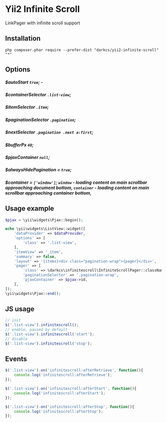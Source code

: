 Yii2 Infinite Scroll
====================
LinkPager with infinite scroll support

Installation
------------

```
php composer.phar require --prefer-dist "darkcs/yii2-infinite-scroll" "*"
```

Options
-------
##### $autoStart `true`; - 
##### $containerSelector `.list-view`;
##### $itemSelector `.item`;
##### $paginationSelector `.pagination`;
##### $nextSelector `.pagination .next a:first`;
##### $bufferPx `40`;
##### $pjaxContainer `null`;
##### $alwaysHidePagination = `true`;
##### $container = `['window']`; `window` - loading content on main scrollbar approaching document bottom, `container` - loading content on main scrollbar approaching container bottom, 

Usage example
-------------

```php
$pjax = \yii\widgets\Pjax::begin();

echo \yii\widgets\ListView::widget([
    'dataProvider' => $dataProvider,
    'options' => [
        'class' => '.list-view',
    ],
    'itemView' => '_item',
    'summary' => false,
    'layout' => '{items}<div class="pagination-wrap">{pager}</div>',
    'pager' => [
        'class' => \darkcs\infinitescroll\InfiniteScrollPager::className(),
        'paginationSelector' => '.pagination-wrap',
        'pjaxContainer' => $pjax->id,
    ],
]);
\yii\widgets\Pjax::end();
```

JS usage
--------

```javascript
// init
$('.list-view').infinitescroll();
// enable, paused by default
$('.list-view').infinitescroll('start');
// disable
$('.list-view').infinitescroll('stop');
```

Events
------
```javascript
$('.list-view').on('infinitescroll:afterRetrieve', function(){
    console.log('infinitescroll:afterRetrieve');
});

$('.list-view').on('infinitescroll:afterStart', function(){
    console.log('infinitescroll:afterStart');
});

$('.list-view').on('infinitescroll:afterStop', function(){
    console.log('infinitescroll:afterStop');
});
```
